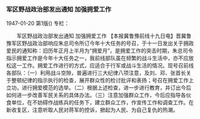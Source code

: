 ### 军区野战政治部发出通知  加强拥爱工作

1947-01-20
第1版()
专栏：

　　军区野战政治部发出通知
    加强拥爱工作
    【本报冀鲁豫前线十九日电】晋冀鲁豫军区野战政治部响应朱总司令所订今年十大任务的号召，于十一日发出关于拥政爱民的通知称：旧历年正月上半月为“拥爱月”，是拥爱工作的突击时期，朱总司令指示拥爱工作是今年十大任务之一，我前线部队虽在频繁的战斗生活中，亦不应放松这一工作。拥爱工作进行的方式，应适合于行军或战斗生活的情况。现号召前线各部队：（一）利用战斗空隙，普遍进行三大纪律八项注意，及刘、邓、张首长关于整顿纪律的指示执行的检查，展开群众性的检讨批评和表扬；号召在拥爱工作上立功，进行拥爱模范的选举。（二）根据上述检查，进一步进行教育，并订出今后如何进一步改善军民关系的具体办法。（三）注意加强群众工作，今后应指导各伙食单位，在不妨碍作战练兵的任务下，建立群众工作，作宣传工作和调查工作。在新收复区，注意听取人民对蒋军的控诉，掀起为人民、为自己复仇的热潮。
